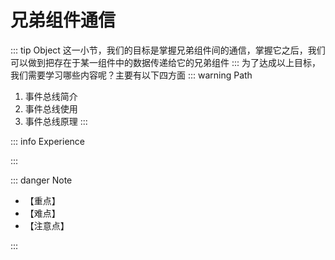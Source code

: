 # 兄弟组件通信

::: tip Object
这一小节，我们的目标是掌握兄弟组件间的通信，掌握它之后，我们可以做到把存在于某一组件中的数据传递给它的兄弟组件
:::
为了达成以上目标，我们需要学习哪些内容呢？主要有以下四方面
::: warning Path

1. 事件总线简介
2. 事件总线使用
3. 事件总线原理
:::

::: info Experience

:::

::: danger Note

* 【重点】
* 【难点】
* 【注意点】

:::
